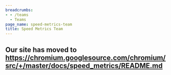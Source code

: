 ```yaml
---
breadcrumbs:
- - /teams
  - Teams
page_name: speed-metrics-team
title: Speed Metrics Team
---
```


## Our site has moved to <https://chromium.googlesource.com/chromium/src/+/master/docs/speed_metrics/README.md>
